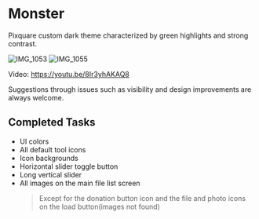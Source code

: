 # Monster
 Pixquare custom dark theme characterized by green highlights and strong contrast.

![IMG_1053](https://github.com/user-attachments/assets/71ab950c-f34f-4a84-966d-0f5f2ee998aa)
![IMG_1055](https://github.com/user-attachments/assets/e5ce142d-b898-4cef-b7e8-7dba0c2f4d62)

Video: https://youtu.be/8Ir3yhAKAQ8

Suggestions through issues such as visibility and design improvements are always welcome.


## Completed Tasks

* UI colors
* All default tool icons
* Icon backgrounds
* Horizontal slider toggle button
* Long vertical slider
* All images on the main file list screen
    > Except for the donation button icon and the file and photo icons on the load button(images not found)
